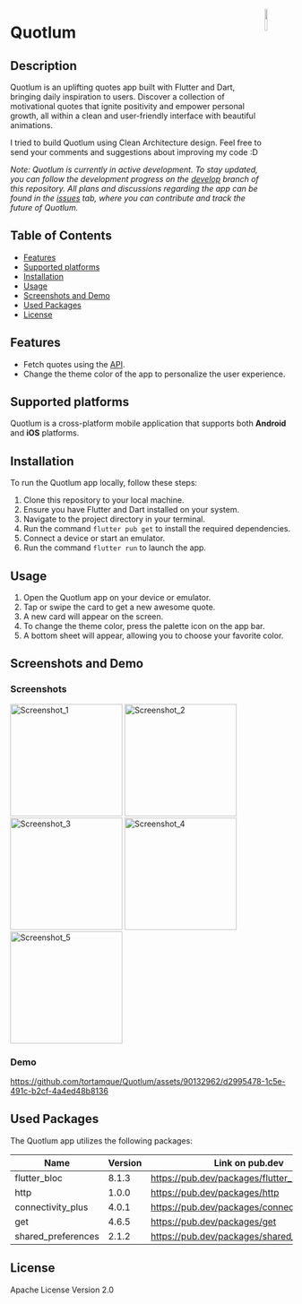 <a href="https://flutter.dev/"><img src="https://cdn.icon-icons.com/icons2/2107/PNG/512/file_type_flutter_icon_130599.png" align="right" width="10%"></a>
# Quotlum

## Description
Quotlum is an uplifting quotes app built with Flutter and Dart, bringing daily inspiration to users. Discover a collection of motivational quotes that ignite positivity and empower personal growth, all within a clean and user-friendly interface with beautiful animations.

I tried to build Quotlum using Clean Architecture design. Feel free to send your comments and suggestions about improving my code :D 

<i>Note: Quotlum is currently in active development. To stay updated, you can follow the development progress on the [develop](https://github.com/tortamque/Quotlum/tree/develop) branch of this repository. All plans and discussions regarding the app can be found in the [issues](https://github.com/tortamque/Quotlum/issues) tab, where you can contribute and track the future of Quotlum.</i>

## Table of Contents
- [Features](#features)
- [Supported platforms](#supported-platforms)
- [Installation](#installation)
- [Usage](#usage)
- [Screenshots and Demo](#screenshots-and-demo)
- [Used Packages](#used-packages)
- [License](#license)

<a name="features"/></a>
## Features
- Fetch quotes using the [API](https://github.com/lukePeavey/quotable).
- Change the theme color of the app to personalize the user experience.

<a name="supported-platforms"/></a>
## Supported platforms
Quotlum is a cross-platform mobile application that supports both <b>Android</b> and <b>iOS</b> platforms.

<a name="installation"/></a>
## Installation
To run the Quotlum app locally, follow these steps:

1. Clone this repository to your local machine.
2. Ensure you have Flutter and Dart installed on your system.
3. Navigate to the project directory in your terminal.
4. Run the command `flutter pub get` to install the required dependencies.
5. Connect a device or start an emulator.
6. Run the command `flutter run` to launch the app.

<a name="usage"/></a>
## Usage
1. Open the Quotlum app on your device or emulator.
2. Tap or swipe the card to get a new awesome quote.
3. A new card will appear on the screen.
4. To change the theme color, press the palette icon on the app bar.
5. A bottom sheet will appear, allowing you to choose your favorite color.

<a name="screenshots-and-demo"/></a>
## Screenshots and Demo
### Screenshots
<img src="https://github.com/tortamque/Quotlum/assets/90132962/09f46840-d7b8-426c-96bf-28fc500c57d0" alt="Screenshot_1" width="200">
<img src="https://github.com/tortamque/Quotlum/assets/90132962/00f90c65-b35d-4391-bd38-e119bcfea9cc" alt="Screenshot_2" width="200">
<img src="https://github.com/tortamque/Quotlum/assets/90132962/39b5dc90-7c51-4e17-9c86-33dcf5c06690" alt="Screenshot_3" width="200">
<img src="https://github.com/tortamque/Quotlum/assets/90132962/ded6dd67-a6a7-49f5-a118-37b8374d63fa" alt="Screenshot_4" width="200">
<img src="https://github.com/tortamque/Quotlum/assets/90132962/73d2de9b-7a17-4f8c-bdbe-c69d88f0a1a3" alt="Screenshot_5" width="200">


### Demo
https://github.com/tortamque/Quotlum/assets/90132962/d2995478-1c5e-491c-b2cf-4a4ed48b8136



<a name="used-packages"/></a>
## Used Packages
The Quotlum app utilizes the following packages:

| Name               | Version | Link on pub.dev                             |
|--------------------|---------|---------------------------------------------|
| flutter_bloc       | 8.1.3   | https://pub.dev/packages/flutter_bloc       |
| http               | 1.0.0   | https://pub.dev/packages/http               |
| connectivity_plus  | 4.0.1   | https://pub.dev/packages/connectivity_plus  |
| get                | 4.6.5   | https://pub.dev/packages/get                |
| shared_preferences | 2.1.2   | https://pub.dev/packages/shared_preferences |


<a name="licenses"/></a>
## License
Apache License Version 2.0
